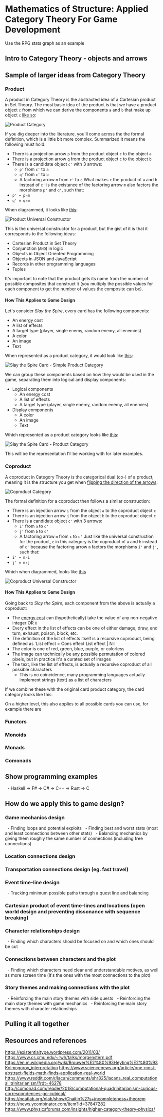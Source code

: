 # Mathematics of Structure: Applied Category Theory For Game Development



Use the RPG stats graph as an example

## Intro to Category Theory - objects and arrows
## Sample of larger ideas from Category Theory
### Product
A product in Category Theory is the abstracted idea of a Cartesian product in Set Theory. The most basic idea of the product is that we have a product object `c` from which we can derive the components `a` and `b` that make up object `c` [like so](https://q.uiver.app/#q=WzAsMyxbMSwwLCJjIl0sWzAsMSwiYSJdLFsyLDEsImIiXSxbMCwxLCJwIiwxXSxbMCwyLCJxIiwxXV0=):

![Product Category](screenshots/product.png)

If you dig deeper into the literature, you'll come across the the formal definition, which is a little bit more complex. Summarized it means the following must hold:
- There is a projection arrow `p` from the product object `c` to the object `a`
- There is a projection arrow `q` from the product object `c` to the object `b`
- There is a candidate object `c'` with 3 arrows:
    - `p'` from `c'` to `a`
    - `q'` from `c'` to `b`
    - A factoring arrow `m` from `c'` to `c`
What makes `c` the product of `a` and `b` instead of `c'` is the existance of the factoring arrow `m` also factors the morphisms `p'` and `q'`, such that:
- `p' = p∘m`
- `q' = q∘m`

When diagrammed, it looks like [this](https://q.uiver.app/#q=WzAsNCxbMSwxLCJjIl0sWzAsMiwiYSJdLFsyLDIsImIiXSxbMSwwLCJjJyJdLFswLDEsInAiLDFdLFswLDIsInEiLDFdLFszLDEsInAnIiwxLHsiY3VydmUiOjJ9XSxbMywyLCJxJyIsMSx7ImN1cnZlIjotMn1dLFszLDAsIm0iLDAseyJzdHlsZSI6eyJib2R5Ijp7Im5hbWUiOiJkb3R0ZWQifX19XV0=):

![Product Universal Constructor](screenshots/product-universal-constructor.png)

This is the universal constructor for a product, but the gist of it is that it corresponds to the following ideas:
- Cartesian Product in Set Theory
- Conjunction (`AND`) in logic
- Objects in Object Oriented Programming
- Objects in JSON and JavaScript
- Records in other programming languages
- Tuples

It's important to note that the product gets its name from the number of possible composites that construct it (you multiply the possible values for each component to get the number of values the composite can be).

#### How This Applies to Game Design
Let's consider _Slay the Spire_, every card has the following components:
- An energy cost
- A list of effects
- A target type (player, single enemy, random enemy, all enemies)
- A color
- An image
- Text

When represented as a product category, it would look like [this](https://q.uiver.app/#q=WzAsNyxbMiwwLCJDYXJkIl0sWzAsMiwiRW5lcmd5XFwgQ29zdCJdLFsxLDIsIkVmZmVjdHNcXCBMaXN0Il0sWzIsMiwiVGFyZ2V0XFwgVHlwZSJdLFszLDIsIkNvbG9yIl0sWzQsMiwiSW1hZ2UiXSxbNSwyLCJUZXh0Il0sWzAsMV0sWzAsMl0sWzAsM10sWzAsNF0sWzAsNV0sWzAsNl1d):

![_Slay the Spire_ Card - Simple Product Category](screenshots/card-product-1.png)

We can group these components based on how they would be used in the game, separating them into logical and display components:
- Logical components
    - An energy cost
    - A list of effects
    - A target type (player, single enemy, random enemy, all enemies)
- Display components
    - A color
    - An image
    - Text

Which represented as a product category looks like [this](https://q.uiver.app/#q=WzAsOSxbMSwxLCJDYXJkXFwgTG9naWMiXSxbMCwyLCJFbmVyZ3lcXCBDb3N0Il0sWzEsMiwiRWZmZWN0c1xcIExpc3QiXSxbMiwyLCJUYXJnZXRcXCBUeXBlIl0sWzQsMiwiQ29sb3IiXSxbNSwyLCJJbWFnZSJdLFs2LDIsIlRleHQiXSxbNSwxLCJDYXJkXFwgRGlzcGxheSJdLFszLDAsIkNhcmQiXSxbMCwxXSxbMCwyXSxbMCwzXSxbNyw0XSxbNyw1XSxbNyw2XSxbOCwwXSxbOCw3XV0=):

![_Slay the Spire_ Card - Product Category](screenshots/card-product-2.png)

This will be the representation I'll be working with for later examples.


### Coproduct
A coproduct in Category Theory is the categorical dual (co-) of a product, meaning it is the structure you get when [flipping the direction of the arrows](https://q.uiver.app/#q=WzAsMyxbMSwxLCJjIl0sWzAsMCwiYSJdLFsyLDAsImIiXSxbMSwwLCJpIiwxXSxbMiwwLCJqIiwxXV0=):

![Coproduct Category](screenshots/coproduct.png)

The formal definition for a coproduct then follows a similar construction:
- There is an injection arrow `i` from the object `a` to the coproduct object `c`
- There is an injection arrow `j` from the object `b` to the coproduct object `c`
- There is a candidate object `c'` with 3 arrows:
    - `i'` from `a` to `c'`
    - `j'` from `b` to `c'`
    - A factoring arrow `m` from `c` to `c'`
Just like the universal construction for the product, `c` in this category is the coproduct of `a` and `b` instead of `c'` because the factoring arrow `m` factors the morphisms `i'` and `j'`, such that:
- `i' = m∘i`
- `j' = m∘j`

Which when diagrammed, looks like [this](https://q.uiver.app/#q=WzAsNCxbMSwxLCJjIl0sWzAsMCwiYSJdLFsyLDAsImIiXSxbMSwyLCJjJyJdLFsxLDAsImkiLDFdLFsyLDAsImoiLDFdLFsyLDMsImonIiwxLHsiY3VydmUiOi0yfV0sWzEsMywiaSciLDEseyJjdXJ2ZSI6Mn1dLFswLDMsIm0iLDAseyJzdHlsZSI6eyJib2R5Ijp7Im5hbWUiOiJkb3R0ZWQifX19XV0=)

![Coproduct Universal Constructor](screenshots/coproduct-universal-constructor.png)


#### How This Applies to Game Design
Going back to _Slay the Spire_, each component from the above is actually a coproduct:
- The [energy cost](https://q.uiver.app/#q=WzAsNixbMiwxLCJFbmVyZ3lcXCBDb3N0Il0sWzAsMCwiMCJdLFsxLDAsIjEiXSxbMiwwLCIuLi4iXSxbNCwwLCJYIl0sWzMsMCwi4oieIl0sWzEsMF0sWzIsMF0sWzMsMF0sWzQsMF1d) can (hypothetically) take the value of any non-negative integer OR `X`
- Every effect in the list of effects can be one of either damage, draw, end turn, exhaust, poison, block, etc.
- The definition of the list of effects itself is a recursive coproduct, being defined as `List effect = Cons effect List effect | Nil
- The color is one of red, green, blue, purple, or colorless
- The image can technically be any possible permutation of colored pixels, but in practice it's a curated set of images
- The text, like the list of effects, is actually a recursive coproduct of all possible characters
    - This is no coincidence, many programming languages actually implement strings (text) as a list of characters

If we combine these with the original card product category, the card category looks like this:


On a higher level, this also applies to all possible cards you can use, for example there are

### Functors
### Monoids
### Monads
### Comonads
## Show programming examples
  - Haskell -> F# -> C# -> C++ -> Rust -> C
## How do we apply this to game design?
### Game mechanics design
  - Finding loops and potential exploits
  - Finding best and worst stats (most and least connections between other stats)
  - Balancing mechanics by giving them roughly the same number of connections (including free connections)
### Location connections design
### Transportation connections design (eg. fast travel)
### Event time-line design
  - Tracking minimum possible paths through a quest line and balancing
### Cartesian product of event time-lines and locations (open world design and preventing dissonance with sequence breaking)
### Character relationships design
  - Finding which characters should be focused on and which ones should be cut
### Connections between characters and the plot
  - Finding which characters need clear and understandable motives, as well as more screen time (it's the ones with the most connections to the plot)
### Story themes and making connections with the plot
  - Reinforcing the main story themes with side quests
  - Reinforcing the main story themes with game mechanics
  - Reinforcing the main story themes with character relationships
## Pulling it all together
## Resources and references
https://existentialtype.wordpress.com/2011/03/
https://www.cs.cmu.edu/~rwh/talks/morgenstern.pdf
https://en.m.wikipedia.org/wiki/Brouwer%E2%80%93Heyting%E2%80%93Kolmogorov_interpretation
https://www.sciencenews.org/article/one-most-abstract-fields-math-finds-application-real-world
https://www.reddit.com/r/lacan/comments/shr325/lacans_real_computational_trinitarianism/?rdt=46278
http://comonad.com/reader/2018/computational-quadrinitarianism-curious-correspondences-go-cubical/
https://ncatlab.org/nlab/show/Chaitin%27s+incompleteness+theorem
https://news.ycombinator.com/item?id=37847282
https://www.physicsforums.com/insights/higher-category-theory-physics/
